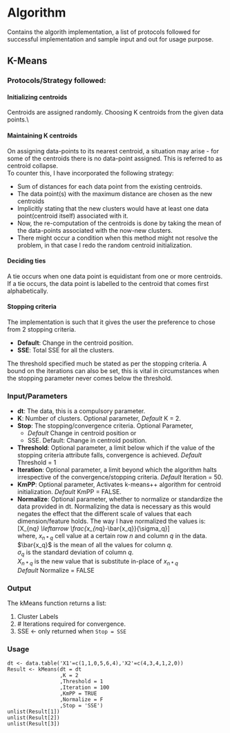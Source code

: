 # Algorithm
Contains the algorith implementation, a list of protocols followed for successful implementation and sample input and out for usage purpose.
 
## K-Means

### Protocols/Strategy followed:

#### Initializing centroids
Centroids are assigned randomly. Choosing K centroids from the given data points.\\
  
#### Maintaining K centroids
On assigning data-points to its nearest centroid, a situation may arise - for some of the centroids there is no data-point assigned. This is referred to as centroid collapse.  
To counter this, I have incorporated the following strategy:  
  + Sum of distances for each data point from the existing centroids.  
  + The data point(s) with the maximum distance are chosen as the new centroids  
  + Implicitly stating that the new clusters would have at least one data point(centroid itself) associated with it.  
  + Now, the re-computation of the centroids is done by taking the mean of the data-points associated with the now-new clusters.  
  +  There might occur a condition when this method might not resolve the problem, in that case I redo the random centroid initialization.  
   
#### Deciding ties
A tie occurs when one data point is equidistant from one or more centroids. 
If a tie occurs, the data point is labelled to the centroid that comes first alphabetically.  
  
#### Stopping criteria
The implementation is such that it gives the user the preference to chose from 2 stopping criteria.  
  + **Default**: Change in the centroid position.  
  + **SSE**: Total SSE for all the clusters.  

The threshold specified much be stated as per the stopping criteria. A bound on the iterations can also be set, this is vital in circumstances when the stopping parameter never comes below the threshold.

### Input/Parameters
  * **dt**: The data, this is a compulsory parameter.
  * **K**: Number of clusters. Optional parameter, *Default* K = 2.
  * **Stop**: The stopping/convergence criteria. Optional Parameter,
    - *Default* Change in centroid position or 
    - SSE.
Default: Change in centroid position.
  * **Threshold**: Optional parameter, a limit below which if the value of the stopping criteria attribute
falls, convergence is achieved. *Default* Threshold = 1
  * **Iteration**: Optional parameter, a limit beyond which the algorithm halts irrespective of the convergence/stopping criteria. *Default* Iteration = 50.
  * **KmPP**: Optional parameter, Activates k-means++ algorithm for centroid initialization. *Default* KmPP =
FALSE.
  * **Normalize**: Optional parameter, whether to normalize or standardize the data provided in dt. Normalizing the data is necessary as this would negates the effect that the different scale of values that
each dimension/feature holds. The way I have normalized the values is:
  \[X_{n*q} \leftarrow \frac{x_{n*q}-\bar{x_q}}{\sigma_q}\]  
  where, $x_{n*q}$ cell value at a certain row $n$ and column $q$ in the data.  
  $\bar{x_q}$ is the mean of all the values for column $q$.  
  $\sigma_q$ is the standard deviation of column $q$.  
  $X_{n*q}$ is the new value that is substitute in-place of $x_{n*q}$  
  *Default* Normalize = FALSE

### Output
The kMeans function returns a list:  
  1. Cluster Labels  
  2. \# Iterations required for convergence.  
  3. SSE $\leftarrow$ only returned when ```Stop = SSE```  

### Usage
```
dt <- data.table('X1'=c(1,1,0,5,6,4),'X2'=c(4,3,4,1,2,0))
Result <- kMeans(dt = dt
                 ,K = 2
                 ,Threshold = 1
                 ,Iteration = 100
                 ,KmPP = TRUE
                 ,Normalize = F
                 ,Stop = 'SSE')
unlist(Result[1])
unlist(Result[2])
unlist(Result[3])
```
